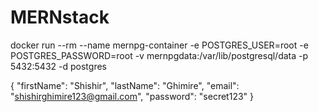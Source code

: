 # MERNstack

docker run --rm --name mernpg-container -e POSTGRES_USER=root -e POSTGRES_PASSWORD=root -v mernpgdata:/var/lib/postgresql/data -p 5432:5432 -d postgres


{
    "firstName": "Shishir",
    "lastName": "Ghimire",
    "email": "shishirghimire123@gmail.com",
    "password": "secret123"
}